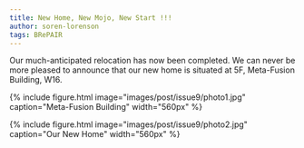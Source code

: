 ```yaml
---
title: New Home, New Mojo, New Start !!!
author: soren-lorenson
tags: BRePAIR
---
```


Our much-anticipated relocation has now been completed. We can never be more pleased to announce that our new home is situated at 5F, Meta-Fusion Building, W16.

{% include figure.html image="images/post/issue9/photo1.jpg" caption="Meta-Fusion Building" width="560px" %}

{% include figure.html image="images/post/issue9/photo2.jpg" caption="Our New Home" width="560px" %}
